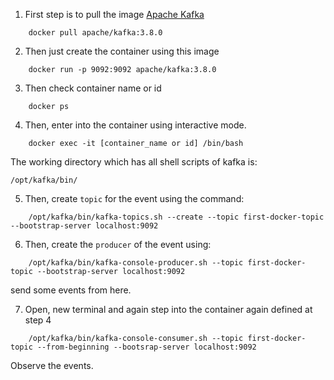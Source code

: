 1. First step is to pull the image [Apache Kafka](https://hub.docker.com/layers/apache/kafka/3.8.0/images/sha256-c9aea96a4813e77e703541b1d8f7d58c9ee05b77353da33684db55c840548791?context=explore)

```
    docker pull apache/kafka:3.8.0
```

2. Then just create the container using this image
```
    docker run -p 9092:9092 apache/kafka:3.8.0
```

3. Then check container name or id
```
    docker ps
```

4. Then, enter into the container using interactive mode.
```
    docker exec -it [container_name or id] /bin/bash
```

The working directory which has all shell scripts of kafka is:
```
/opt/kafka/bin/
```

5. Then, create `topic` for the event using the command: 
```
    /opt/kafka/bin/kafka-topics.sh --create --topic first-docker-topic --bootstrap-server localhost:9092
```


6. Then, create the `producer` of the event using: 
```
    /opt/kafka/bin/kafka-console-producer.sh --topic first-docker-topic --bootstrap-server localhost:9092
```
send some events from here.


7. Open, new terminal and again step into the container again defined at step 4
```
    /opt/kafka/bin/kafka-console-consumer.sh --topic first-docker-topic --from-beginning --bootsrap-server localhost:9092
```

Observe the events.